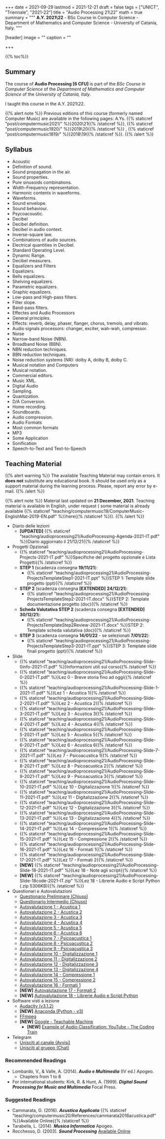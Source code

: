 +++
date = 2021-09-29
lastmod = 2021-12-21
draft = false
tags = ["UNICT", "Triennale", "2021-22"]
title = "Audio Processing 21\\22"
math = true
summary = """
**A.Y. 2021\\22** - BSc Course in Computer Science - Department of Mathematics and Computer Science - University of Catania, Italy.
"""

[header]
image = ""
caption = ""

+++

{{% toc%}}

## Summary

The course of **Audio Processing [6 CFU]** is part of the *BSc Course in Computer Science* of the *Department of Mathematics and Computer Science* of the *University of Catania, Italy*.

I taught this course in the A.Y. 2021\\22.

{{% alert note %}}
Previous editions of this course (formerly named Computer Music) are available in the following pages: A.Ys. {{% staticref "post/computermusic2021/" %}}2020\\21{{% /staticref %}}, {{% staticref "post/computermusic1920/" %}}2019\\20{{% /staticref %}} , {{% staticref "post/computermusic1819/" %}}2018\\19{{% /staticref %}}.
{{% /alert %}}

## Syllabus

*	Acoustic 
  * Definition of sound.
  * Sound propagation in the air.
  * Sound properties.
  * Pure sinusoids combinations.
  * Width-Frequency representation.
  * Harmonic contents in waveforms.
  * Waveforms.
  * Sound envelope.
  * Sound behaviour.
  * Psycoacoustic.
*	Decibel 
  * Decibel definition.
  * Decibel in audio context.
  * Inverse-square law.
  * Combinations of audio sources.
  * Electrical quantities in Decibel.
  * Standard Operating Level.
  * Dynamic Range.
  * Decibel measurers.
*	Equalizers and Filters
  * Equalizers.
  * Bells equalizers.
  * Shelving equalizers.
  * Parametric equalizers.
  * Graphic equalizers.
  * Low-pass and High-pass filters.
  * Filter slope.
  * Band-pass filters.
*	Effectes and Audio Processors
  * General principles.
  * Effects: reverb, delay, phaser, flanger, chorus, tremolo, and vibrato.
  * Audio signals processors: changer, exciter, wah-wah, compressor.
*	Noise 
  * Narrow-band Noise (NBN).
  * Broadband Noise (BBN).
  * NBN reduction techniques.
  * BBN reduction techniques.
  * Noise reduction systems (NR): dolby A, dolby B, dolby C.
*	Musical notation and Computers 
  * Musical notation.
  * Commercial editors.
  * Music XML.
*	Digital Audio 
  * Sampling.
  * Quantization.
  * D/A Conversion.
  * Home recording.
  * Soundboards.
  * Audio compression.
*	Audio Formats
  * Most common formats
  * MP3
*	Some Application 
  * Sonification
  * Speech-to-Text and Text-to-Speech 


## Teaching Material

{{% alert warning %}}
The available Teaching Material may contain errors. It **does not** substitute any educational book. It should be used only as a support material during the learning process. Please, report any error by e-mail.
{{% /alert %}}

{{% alert note %}}
Material last updated on **21 December, 2021**. Teaching material is available in English, under request ( some material is already available {{% staticref "teaching/computermusic19/ComputerMusic-EnglishMat-2019-EN.pdf" %}}here{{% /staticref %}}).
{{% /alert %}}

* Diario delle lezioni
  * **[UPDATED]** {{% staticref "teaching/audioprocessing21/AudioProcessing-Agenda-2021-IT.pdf" %}}Diario aggiornato il 21/12/21{{% /staticref %}}
* Progetti Opzionali
  * {{% staticref "teaching/audioprocessing21/AudioProcessing-Projects-2021-IT.pdf" %}}Specifiche del progetto opzionale e Lista Progetti{{% /staticref %}}
  * **STEP 1** (scadenza consegna **19/11/21**):
      * {{% staticref "teaching/audioprocessing21/AudioProcessing-ProjectsTemplateStep1-2021-IT.ppt" %}}STEP 1: Template slide progetto (ppt){{% /staticref %}}
  * **STEP 2** (scadenza consegna **[EXTENDED]** **24/12/21**):
      * {{% staticref "teaching/audioprocessing21/AudioProcessing-ProjectsTemplateStep2-2021-IT.docx" %}}STEP 2: Template documentazione progetto (doc){{% /staticref %}}
  * **Scheda Valutativa STEP 2** (scadenza consegna **[EXTENDED]** **30/12/21**):
      * {{% staticref "teaching/audioprocessing21/AudioProcessing-ProjectsTemplateStep2Review-2021-IT.docx" %}}STEP 2: Template scheda valutativa (doc){{% /staticref %}}
  * **STEP 3** (scadenza consegna **14/01/22** - se selezionati **7/01/22**):
      * {{% staticref "teaching/audioprocessing21/AudioProcessing-ProjectsTemplateStep3-2021-IT.ppt" %}}STEP 3: Template slide finali progetto (ppt){{% /staticref %}}
* Slide
  * {{% staticref "teaching/audioprocessing21/AudioProcessing-Slide-0info-2021-IT.pdf" %}}Informazioni utili sul corso{{% /staticref %}}
  * {{% staticref "teaching/audioprocessing21/AudioProcessing-Slide-0-2021-IT.pdf" %}}Lez 0 - Breve storia fino ad oggi{{% /staticref %}}
  * {{% staticref "teaching/audioprocessing21/AudioProcessing-Slide-1-2021-IT.pdf" %}}Lez 1 - Acustica 1{{% /staticref %}}
  * {{% staticref "teaching/audioprocessing21/AudioProcessing-Slide-2-2021-IT.pdf" %}}Lez 2 - Acustica 2{{% /staticref %}}
  * {{% staticref "teaching/audioprocessing21/AudioProcessing-Slide-3-2021-IT.pdf" %}}Lez 3 - Acustica 3{{% /staticref %}}
  * {{% staticref "teaching/audioprocessing21/AudioProcessing-Slide-4-2021-IT.pdf" %}}Lez 4 - Acustica 4{{% /staticref %}}
  * {{% staticref "teaching/audioprocessing21/AudioProcessing-Slide-5-2021-IT.pdf" %}}Lez 5 - Acustica 5{{% /staticref %}}
  * {{% staticref "teaching/audioprocessing21/AudioProcessing-Slide-6-2021-IT.pdf" %}}Lez 6 - Acustica 6{{% /staticref %}}
  * {{% staticref "teaching/audioprocessing21/AudioProcessing-Slide-7-2021-IT.pdf" %}}Lez 7 - Psicoacustica 1{{% /staticref %}}
  * {{% staticref "teaching/audioprocessing21/AudioProcessing-Slide-8-2021-IT.pdf" %}}Lez 8 - Psicoacustica 2{{% /staticref %}}
  * {{% staticref "teaching/audioprocessing21/AudioProcessing-Slide-9-2021-IT.pdf" %}}Lez 9 - Psicoacustica 3{{% /staticref %}}
  * {{% staticref "teaching/audioprocessing21/AudioProcessing-Slide-10-2021-IT.pdf" %}}Lez 10 - Digitalizzazione 1{{% /staticref %}}
  * {{% staticref "teaching/audioprocessing21/AudioProcessing-Slide-11-2021-IT.pdf" %}}Lez 11 - Digitalizzazione 2{{% /staticref %}}
  * {{% staticref "teaching/audioprocessing21/AudioProcessing-Slide-12-2021-IT.pdf" %}}Lez 12 - Digitalizzazione 3{{% /staticref %}}
  * {{% staticref "teaching/audioprocessing21/AudioProcessing-Slide-13-2021-IT.pdf" %}}Lez 13 - Digitalizzazione 4{{% /staticref %}}
  * {{% staticref "teaching/audioprocessing21/AudioProcessing-Slide-14-2021-IT.pdf" %}}Lez 14 - Compressione 1{{% /staticref %}}
  * {{% staticref "teaching/audioprocessing21/AudioProcessing-Slide-15-2021-IT.pdf" %}}Lez 15 - Compressione 2{{% /staticref %}}
  * {{% staticref "teaching/audioprocessing21/AudioProcessing-Slide-16-2021-IT.pdf" %}}Lez 16 - Formati 1{{% /staticref %}}
  * {{% staticref "teaching/audioprocessing21/AudioProcessing-Slide-17-2021-IT.pdf" %}}Lez 17 - Formati 2{{% /staticref %}}
  * **[NEW]** {{% staticref "teaching/audioprocessing21/AudioProcessing-Slide-18-2021-IT.pdf" %}}Lez 18 - Note agli script{{% /staticref %}}
  * **[NEW]** {{% staticref "teaching/audioprocessing21/AudioProcessing-Slide-18code-2021-IT.zip" %}}Lez 18 - Librerie Audio e Script Python (.zip 5306KB){{% /staticref %}}
* Questionari e Autovalutazioni
  * [Questionario Preliminare (Chiuso)](https://docs.google.com/forms/d/e/1FAIpQLSe8yDGKCLMsVDE-i_ziGG1MS620qD6KOKPgpErn8KdKerCb4A/viewform?usp=sf_link)
  * [Questionario Intermedio (Chiuso)](https://docs.google.com/forms/d/e/1FAIpQLSecvwdUOgFQpnv0QAGQIWIWGuYL9SKNG1fgrSosIhk4R_iqaw/viewform?usp=sf_link)
  * [Autovalutazione 1 - Acustica 1](https://docs.google.com/forms/d/e/1FAIpQLScVs2ntWHXl2JEjgH_JpsgxwBgPFeQTEZnoRM5UJNIZCxxn7Q/viewform?usp=sf_link)
  * [Autovalutazione 2 - Acustica 2](https://docs.google.com/forms/d/e/1FAIpQLSdD11kmJm2DQRf5rJk6PnrCBRXjDZKa4UjHu8PCOXafywWEFw/viewform?usp=sf_link)
  * [Autovalutazione 3 - Acustica 3](https://docs.google.com/forms/d/e/1FAIpQLSftZ7LIYm9ux2NO0RWYY2R-O-b_GOxpeVc4aVa9LddXqAt7jQ/viewform?usp=sf_link)
  * [Autovalutazione 4 - Acustica 4](https://docs.google.com/forms/d/e/1FAIpQLSfIR7VSp0LBYhxni_ZjsPgFE8vZI9QqRc2eY6bgd-K09lTm7w/viewform?usp=sf_link)
  * [Autovalutazione 5 - Acustica 5](https://docs.google.com/forms/d/e/1FAIpQLSco681vtXb2rhlzPJh9F6CgH9W_GclrHjeoUE2nm3iIombT9w/viewform?usp=sf_link)
  * [Autovalutazione 6 - Acustica 6](https://docs.google.com/forms/d/e/1FAIpQLSdlk6WzPNSINp-idb3X2H9bd5HkOJuGm-m_M5HbwVnZWCVKjA/viewform?usp=sf_link)
  * [Autovalutazione 7 - Psicoacustica 1](https://docs.google.com/forms/d/e/1FAIpQLSfQqxPFX9SZnzToHuZffoHsHvmXlblfmyXWLg2C8VumOMeZCA/viewform?usp=sf_link)
  * [Autovalutazione 8 - Psicoacustica 2](https://docs.google.com/forms/d/e/1FAIpQLSc1hzIxkBIQMHl6m57thUAcPdzls175000OW4IXqM-o0TMunQ/viewform?usp=sf_link)
  * [Autovalutazione 9 - Psicoacustica 3](https://docs.google.com/forms/d/e/1FAIpQLScRyXuCyHrbd6jlI4_-jMseBrcCc8fv2J4pDInBFHI_ZK0fFg/viewform?usp=sf_link)
  * [Autovalutazione 10 - Digitalizzazione 1](https://docs.google.com/forms/d/e/1FAIpQLSfVzHK-1-DevU0ZIw3GgdhGESm0WjT4G6MwkaCuL1Sf4AIVnQ/viewform?usp=sf_link)
  * [Autovalutazione 11 - Digitalizzazione 2](https://docs.google.com/forms/d/e/1FAIpQLScQ4-7w_r41gQRIRIhbpEwMZCyJCrfIauRDgt27m3jDJ-qr0w/viewform?usp=sf_link)
  * [Autovalutazione 12 - Digitalizzazione 3](https://docs.google.com/forms/d/e/1FAIpQLSfuM0591YI0wP0vezW_8sj4xI1Cc56o7W3ElCZSh3Vb0gsVsQ/viewform?usp=sf_link)
  * [Autovalutazione 13 - Digitalizzazione 4](https://docs.google.com/forms/d/e/1FAIpQLSc0BCeQ8Qu4lwIFts451yAvgdf4oFuDxwoatBAD8hqXTh0Qkw/viewform?usp=sf_link)
  * [Autovalutazione 14 - Compressione 1](https://docs.google.com/forms/d/e/1FAIpQLScDQAUHHkHaPlOjb8SHgPw1PJD9qrfrHuR1em5xBTU7Udi-tg/viewform?usp=sf_link)
  * [Autovalutazione 15 - Compressione 2](https://docs.google.com/forms/d/e/1FAIpQLSfCZ7TayQhua7uM4tc8XyEhgkGP4TdeR0yc0LS66dhXFHOFTA/viewform?usp=sf_link)
  * [Autovalutazione 16 - Formati 1](https://docs.google.com/forms/d/e/1FAIpQLScizDBx9BQ5Rxdwc_B8Aw_M76BkiEG9_U87k28aHUhvNhTJug/viewform?usp=sf_link)
  * **[NEW]** [Autovalutazione 17 - Formati 2](https://docs.google.com/forms/d/e/1FAIpQLSfGq7kA2lGYM4P_isu5CEqLgqb18k47A3PvO-sJpWhIdwT6Dw/viewform?usp=sf_link)
  * **[NEW]** [Autovalutazione 18 - Librerie Audio e Script Python](https://docs.google.com/forms/d/e/1FAIpQLSfmeHbjOAYQVsiGBVs23cSsqr9AvM1FMi00vs1R92Nn0QnYug/viewform?usp=sf_link)
* Software visti a lezione
  * [Audacity (v3.1.2)](https://www.audacityteam.org/)
  * **[NEW]** [Anaconda (Python - v3)](https://www.anaconda.com/download/)
  * [FFmpeg](https://www.ffmpeg.org/)
  * **[NEW]** [Google - Teachable Machine](https://teachablemachine.withgoogle.com/train/audio)
      * **[NEW]** [Example of Audio Classification: YouTube - The Coding Train](https://www.youtube.com/watch?v=TOrVsLklltM)
* Telegram
  * [Unisciti al canale (Avvisi)](https://t.me/joinchat/fZJkGVixLD5lNzQ0)
  * [Unisciti al gruppo (Chat)](https://t.me/joinchat/wQP__J6WndhiOTk0)

### Recommended Readings

* Lombardo, V., & Valle, A. (2014). _**Audio e Multimedia**_ (IV ed.) Apogeo.
  * Chapters from 1 to 8
* For international students: Kirk, R. & Hunt, A. (1999). _**Digital Sound Processing for Music and Multimedia**_ Focal Press.

### Suggested Readings

* Cammarata, G. (2016). _**Acustica Applicata**_ {{% staticref "teaching/computermusic20/References/cammarata2016acustica.pdf" %}}Available Online{{% /staticref %}}
* Tarabella, L. (2014). _**Musica Informatica**_ Apogeo.
* Rocchesso, D. (2003). _**Sound Processing**_ [Available Online](https://ia600309.us.archive.org/13/items/IntroductionToSoundProcessing/vsp.pdf)